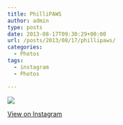 ```yaml
---
title: PhilliPAWS
author: admin
type: posts
date: 2013-08-17T09:30:29+00:00
url: /posts/2013/08/17/phillipaws/
categories:
  - Photos
tags:
  - instagram
  - Photos

---
```

<img src="http://lobban.org/wordpress//HLIC/a5cf5033e1e342b5f8f26414d99a3479.jpg" class="instagram-image" />

<p class="view-instagram">
  <a href="http://instagram.com/p/dG9P9lKlgq/">View on Instagram</a>
</p>